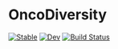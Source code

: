# OncoDiversity

[![Stable](https://img.shields.io/badge/docs-stable-blue.svg)](https://mcfefa.github.io/OncoDiversity.jl/stable)
[![Dev](https://img.shields.io/badge/docs-dev-blue.svg)](https://mcfefa.github.io/OncoDiversity.jl/dev)
[![Build Status](https://github.com/mcfefa/OncoDiversity.jl/workflows/CI/badge.svg)](https://github.com/mcfefa/OncoDiversity.jl/actions)
